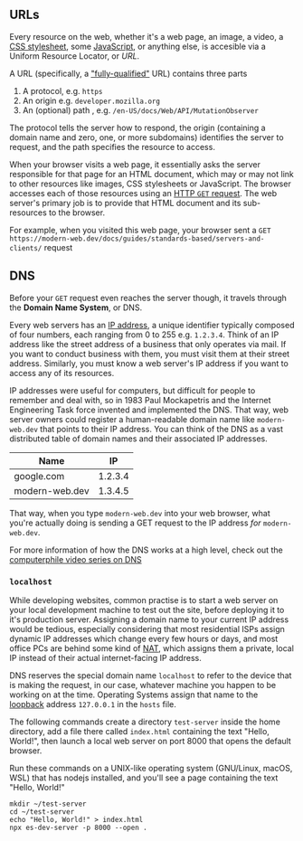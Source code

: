 ## URLs

Every resource on the web, whether it's a web page, an image, a video, a [CSS stylesheet](../guides/going-buildless/css.md), some [JavaScript](./javascript.md), or anything else, is accesible via a Uniform Resource Locator, or <dfn><abbr>URL</abbr></dfn>.

A URL (specifically, a ["fully-qualified"](../guides/going-buildless/serving.md#fully-qualified-urls) URL) contains three parts

1. A protocol, e.g. `https`
2. An origin e.g. `developer.mozilla.org`
3. An (optional) path , e.g. `/en-US/docs/Web/API/MutationObserver`

The protocol tells the server how to respond, the origin (containing a domain name and zero, one, or more subdomains) identifies the server to request, and the path specifies the resource to access.

When your browser visits a web page, it essentially asks the server responsible for that page
for an HTML document, which may or may not link to other resources like images, CSS stylesheets or
JavaScript. The browser accesses each of those resources using an [HTTP `GET` request](https://developer.mozilla.org/en-US/docs/Web/HTTP/Methods/GET). The web server's primary job is to provide that HTML document and its sub-resources to the browser.

For example, when you visited this web page, your browser sent a `GET https://modern-web.dev/docs/guides/standards-based/servers-and-clients/` request

## DNS

Before your `GET` request even reaches the server though, it travels through the **Domain Name System**, or <abbr>DNS</abbr>.

Every web servers has an [IP address](https://developer.mozilla.org/en-US/docs/Glossary/IP_Address),
a unique identifier typically composed of four numbers, each ranging from 0 to 255 e.g. `1.2.3.4`.
Think of an IP address like the street address of a business that only operates via mail.
If you want to conduct business with them, you must visit them at their street address.
Similarly, you must know a web server's IP address if you want to access any of its resources.

IP addresses were useful for computers, but difficult for people to remember and deal with,
so in 1983 Paul Mockapetris and the Internet Engineering Task force invented and implemented the DNS. That way, web server owners could register a human-readable domain name like
`modern-web.dev` that points to their IP address. You can think of the DNS as a vast distributed
table of domain names and their associated IP addresses.

| Name           | IP      |
| -------------- | ------- |
| google.com     | 1.2.3.4 |
| modern-web.dev | 1.3.4.5 |

That way, when you type `modern-web.dev` into your
web browser, what you're actually doing is sending a GET request to the IP address _for_ `modern-web.dev`.

For more information of how the DNS works at a high level, check out the [computerphile video series on DNS](https://www.youtube.com/watch?v=uOfonONtIuk)

### `localhost`

While developing websites, common practise is to start a web server on your local development machine to test out the site, before deploying it to it's production server. Assigning a domain name to your current IP address would be tedious, especially considering that most residential ISPs assign dynamic IP addresses which change every few hours or days, and most office PCs are behind some kind of [NAT](https://www.wikiwand.com/en/Network_address_translation), which assigns them a private, local IP instead of their actual internet-facing IP address.

DNS reserves the special domain name `localhost` to refer to the device that is making the request, in our case, whatever machine you happen to be working on at the time. Operating Systems assign that name to the [loopback](https://www.wikiwand.com/en/Localhost#/Loopback) address `127.0.0.1` in the `hosts` file.

The following commands create a directory `test-server` inside the home directory, add a file there called `index.html` containing the text "Hello, World!", then launch a local web server on port 8000 that opens the default browser.

Run these commands on a UNIX-like operating system (GNU/Linux, macOS, WSL) that has nodejs installed, and you'll see a page containing the text "Hello, World!"

```
mkdir ~/test-server
cd ~/test-server
echo "Hello, World!" > index.html
npx es-dev-server -p 8000 --open .
```
